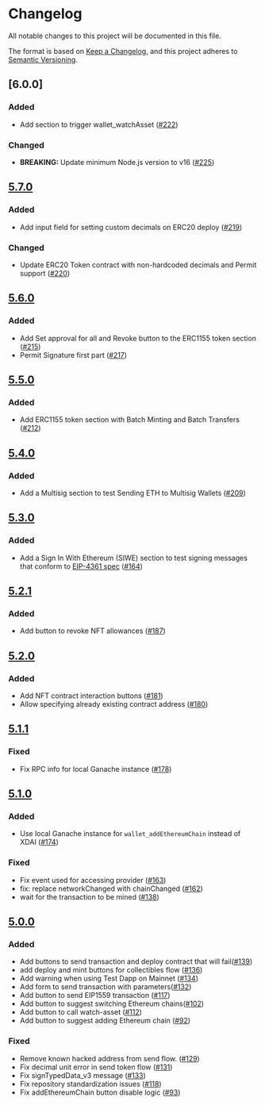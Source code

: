 # Changelog
All notable changes to this project will be documented in this file.

The format is based on [Keep a Changelog](https://keepachangelog.com/en/1.0.0/),
and this project adheres to [Semantic Versioning](https://semver.org/spec/v2.0.0.html).

## [6.0.0]
### Added
- Add section to trigger wallet_watchAsset ([#222](git+https://github.com/MetaMask/test-dapp/pull/222))

### Changed
- **BREAKING:** Update minimum Node.js version to v16 ([#225](git+https://github.com/MetaMask/test-dapp/pull/225))

## [5.7.0]
### Added
- Add input field for setting custom decimals on ERC20 deploy ([#219](git+https://github.com/MetaMask/test-dapp/pull/219))

### Changed
- Update ERC20 Token contract with non-hardcoded decimals and Permit support ([#220](git+https://github.com/MetaMask/test-dapp/pull/220))

## [5.6.0]
### Added
- Add Set approval for all and Revoke button to the ERC1155 token section ([#215](https://github.com/MetaMask/test-dapp/pull/215))
- Permit Signature first part ([#217](https://github.com/MetaMask/test-dapp/pull/217))

## [5.5.0]
### Added
- Add ERC1155 token section with Batch Minting and Batch Transfers ([#212](https://github.com/MetaMask/test-dapp/pull/212))

## [5.4.0]
### Added
- Add a Multisig section to test Sending ETH to Multisig Wallets ([#209](https://github.com/MetaMask/test-dapp/pull/209))

## [5.3.0]
### Added
- Add a Sign In With Ethereum (SIWE) section to test signing messages that conform to [EIP-4361 spec](https://eips.ethereum.org/EIPS/eip-4361) ([#164](https://github.com/MetaMask/test-dapp/pull/164))

## [5.2.1]
### Added
- Add button to revoke NFT allowances ([#187](git+https://github.com/MetaMask/test-dapp/pull/187))

## [5.2.0]
### Added
- Add NFT contract interaction buttons ([#181](git+https://github.com/MetaMask/test-dapp/pull/181))
- Allow specifying already existing contract address ([#180](git+https://github.com/MetaMask/test-dapp/pull/180))

## [5.1.1]
### Fixed
- Fix RPC info for local Ganache instance ([#178](git+https://github.com/MetaMask/test-dapp/pull/178))

## [5.1.0]
### Added
- Use local Ganache instance for `wallet_addEthereumChain` instead of XDAI ([#174](git+https://github.com/MetaMask/test-dapp/pull/174))

### Fixed
- Fix event used for accessing provider ([#163](git+https://github.com/MetaMask/test-dapp/pull/163))
- fix: replace networkChanged with chainChanged ([#162](git+https://github.com/MetaMask/test-dapp/pull/162))
- wait for the transaction to be mined ([#138](git+https://github.com/MetaMask/test-dapp/pull/138))

## [5.0.0]
### Added
- Add buttons to send transaction and deploy contract that will fail([#139](git+https://github.com/MetaMask/test-dapp/pull/139))
- add deploy and mint buttons for collectibles flow ([#136](git+https://github.com/MetaMask/test-dapp/pull/136))
- Add warning when using Test Dapp on Mainnet ([#134](git+https://github.com/MetaMask/test-dapp/pull/134))
- Add form to send transaction with parameters([#132](git+https://github.com/MetaMask/test-dapp/pull/132))
- Add button to send EIP1559 transaction ([#117](git+https://github.com/MetaMask/test-dapp/pull/117))
- Add button to suggest switching Ethereum chains([#102](git+https://github.com/MetaMask/test-dapp/pull/102))
- Add button to call watch-asset ([#112](git+https://github.com/MetaMask/test-dapp/pull/112))
- Add button to suggest adding Ethereum chain ([#92](git+https://github.com/MetaMask/test-dapp/pull/92))

### Fixed
- Remove known hacked address from send flow. ([#129](git+https://github.com/MetaMask/test-dapp/pull/129))
- Fix decimal unit error in send token flow ([#131](git+https://github.com/MetaMask/test-dapp/pull/131))
- Fix signTypedData_v3 message ([#133](git+https://github.com/MetaMask/test-dapp/pull/133))
- Fix repository standardization issues ([#118](git+https://github.com/MetaMask/test-dapp/pull/118))
- Fix addEthereumChain button disable logic ([#93](git+https://github.com/MetaMask/test-dapp/pull/93))

[Unreleased]: git+https://github.com/MetaMask/test-dapp/compare/v5.7.0...HEAD
[5.7.0]: git+https://github.com/MetaMask/test-dapp/compare/v5.6.0...v5.7.0
[5.6.0]: git+https://github.com/MetaMask/test-dapp/compare/v5.5.0...v5.6.0
[5.5.0]: git+https://github.com/MetaMask/test-dapp/compare/v5.4.0...v5.5.0
[5.4.0]: git+https://github.com/MetaMask/test-dapp/compare/v5.3.0...v5.4.0
[5.3.0]: git+https://github.com/MetaMask/test-dapp/compare/v5.2.1...v5.3.0
[5.2.1]: git+https://github.com/MetaMask/test-dapp/compare/v5.2.0...v5.2.1
[5.2.0]: git+https://github.com/MetaMask/test-dapp/compare/v5.1.1...v5.2.0
[5.1.1]: git+https://github.com/MetaMask/test-dapp/compare/v5.1.0...v5.1.1
[5.1.0]: git+https://github.com/MetaMask/test-dapp/compare/v5.0.0...v5.1.0
[5.0.0]: git+https://github.com/MetaMask/test-dapp/releases/tag/v5.0.0
